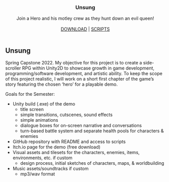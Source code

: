 <br/>
<p align="center">
  <h3 align="center">Unsung</h3>

  <p align="center">
    Join a Hero and his motley crew as they hunt down an evil queen!
    <br/>
    <br/>
    <a href="https://mlkywy.itch.io/unsung">DOWNLOAD</a> 
    |
    <a href="https://github.com/alshei/Unsung/tree/main/Assets/Scripts">SCRIPTS</a>
    <br/>
    <br/>
  </p>
</p>

## Unsung

Spring Capstone 2022. My objective for this project is to create a side-scroller RPG within Unity2D to showcase growth in game development, programming/software development, and artistic ability. To keep the scope of this project realistic, I will work on a short first chapter of the game’s story featuring
the chosen ‘hero’ for a playable demo.

Goals for the Semester:

* Unity build (.exe) of the demo
  * title screen
  * simple transitions, cutscenes, sound effects
  * simple animations
  * dialogue boxes for on-screen narrative and conversations
  * turn-based battle system and separate health pools for characters & enemies
* GitHub repository with README and access to scripts
* Itch.io page for the demo (free download)
* Visual assets and tilesets for the characters, enemies, items, environments, etc. if custom
  * design process, initial sketches of characters, maps, & worldbuilding
* Music assets/soundtracks if custom
  * mp3/wav format

